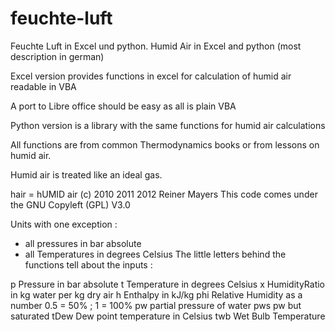 feuchte-luft
============

Feuchte Luft in Excel und python. Humid Air in Excel and python (most description in german) 

Excel version provides functions in excel for calculation of humid air readable in VBA

A port to Libre office should be easy as all is plain VBA

Python version is a library with the same functions for humid air calculations

All functions are from common Thermodynamics books or from lessons on humid air.

Humid air is treated like an ideal gas.

hair = hUMID air
(c) 2010 2011 2012 Reiner Mayers
This code comes under the GNU Copyleft (GPL) V3.0

Units with one exception :
  - all pressures in bar absolute
  - all Temperatures in degrees Celsius
The little letters behind the functions tell about the inputs :

   p       Pressure in bar absolute
   t       Temperature in degrees Celsius
   x       HumidityRatio in kg water per kg dry air
   h       Enthalpy in kJ/kg
   phi     Relative Humidity as a number 0.5 = 50% ; 1 = 100%
   pw      partial pressure of water
   pws     pw but saturated
   tDew    Dew point temperature in Celsius
   twb     Wet Bulb Temperature

